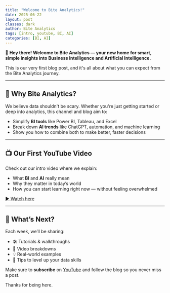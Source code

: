 ```yaml
---
title: "Welcome to Bite Analytics!"
date: 2025-06-22
layout: post
classes: dark
author: Bite Analytics
tags: [intro, youtube, BI, AI]
categories: [BI, AI]
---
```


👋 **Hey there! Welcome to Bite Analytics — your new home for smart, simple insights into Business Intelligence and Artificial Intelligence.**

This is our very first blog post, and it's all about what you can expect from the Bite Analytics journey.

---

## 🚀 Why Bite Analytics?

We believe data shouldn't be scary. Whether you're just getting started or deep into analytics, this channel and blog aim to:

- Simplify **BI tools** like Power BI, Tableau, and Excel  
- Break down **AI trends** like ChatGPT, automation, and machine learning  
- Show you how to combine both to make better, faster decisions

---

## 📺 Our First YouTube Video

Check out our intro video where we explain:

- What **BI** and **AI** really mean  
- Why they matter in today’s world  
- How you can start learning right now — without feeling overwhelmed

[▶️ Watch here](https://www.youtube.com/watch?v=c00wRLWqMD0&t)

---

## 📌 What’s Next?

Each week, we’ll be sharing:

- 🛠️ Tutorials & walkthroughs  
- 🎥 Video breakdowns  
- 💡 Real-world examples  
- 🧠 Tips to level up your data skills

Make sure to **subscribe** on [YouTube](https://www.youtube.com/@biteanalytics) and follow the blog so you never miss a post.

Thanks for being here.
